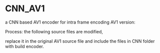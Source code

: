# CNN_AV1
a CNN based AV1 encoder for intra frame encoding
AV1 version:

Process:
the following source files are modified, 




replace it in the original AV1 source file and include the files in CNN folder with build encoder.

